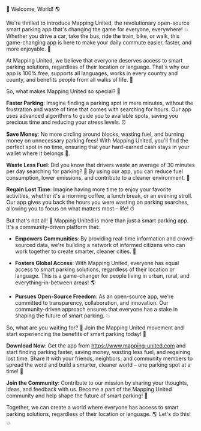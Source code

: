 🚀 Welcome, World! 🌎

We're thrilled to introduce Mapping United, the revolutionary open-source smart parking app that's changing the game for everyone, everywhere! 💥 Whether you drive a car, take the bus, ride the train, bike, or walk, this game-changing app is here to make your daily commute easier, faster, and more enjoyable. 🚗

At Mapping United, we believe that everyone deserves access to smart parking solutions, regardless of their location or language. That's why our app is 100% free, supports all languages, works in every country and county, and benefits people from all walks of life. 🌟

So, what makes Mapping United so special? 🤔

**Faster Parking**: Imagine finding a parking spot in mere minutes, without the frustration and waste of time that comes with searching for hours. Our app uses advanced algorithms to guide you to available spots, saving you precious time and reducing your stress levels. ⏰

**Save Money**: No more circling around blocks, wasting fuel, and burning money on unnecessary parking fees! With Mapping United, you'll find the perfect spot in no time, ensuring that your hard-earned cash stays in your wallet where it belongs 💸.

**Waste Less Fuel**: Did you know that drivers waste an average of 30 minutes per day searching for parking? 🚗 By using our app, you can reduce fuel consumption, lower emissions, and contribute to a cleaner environment. 🌳

**Regain Lost Time**: Imagine having more time to enjoy your favorite activities, whether it's a morning coffee, a lunch break, or an evening stroll. Our app gives you back the hours you were wasting on parking searches, allowing you to focus on what matters most – life! ⏰

But that's not all! 🤯 Mapping United is more than just a smart parking app. It's a community-driven platform that:

* **Empowers Communities**: By providing real-time information and crowd-sourced data, we're building a network of informed citizens who can work together to create smarter, cleaner cities. 🌆

* **Fosters Global Access**: With Mapping United, everyone has equal access to smart parking solutions, regardless of their location or language. This is a game-changer for people living in urban, rural, and everything-in-between areas! 🌎

* **Pursues Open-Source Freedom**: As an open-source app, we're committed to transparency, collaboration, and innovation. Our community-driven approach ensures that everyone has a stake in shaping the future of smart parking. 💥

So, what are you waiting for? 🤔 Join the Mapping United movement and start experiencing the benefits of smart parking today! 💪

**Download Now**: Get the app from https://www.mapping-united.com and start finding parking faster, saving money, wasting less fuel, and regaining lost time. Share it with your friends, neighbors, and community members to spread the word and build a smarter, cleaner world – one parking spot at a time! 🌟

**Join the Community**: Contribute to our mission by sharing your thoughts, ideas, and feedback with us. Become a part of the Mapping United community and help shape the future of smart parking! 💬

Together, we can create a world where everyone has access to smart parking solutions, regardless of their location or language. 🌎 Let's do this! 💥